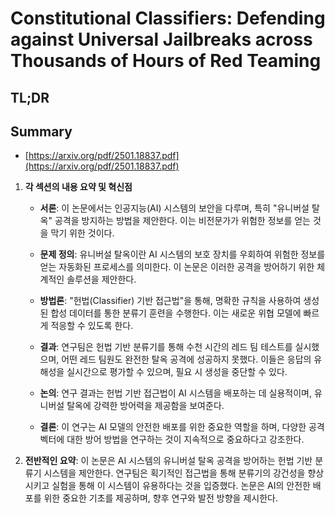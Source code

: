# Constitutional Classifiers: Defending against Universal Jailbreaks across Thousands of Hours of Red Teaming
## TL;DR
## Summary
- [https://arxiv.org/pdf/2501.18837.pdf](https://arxiv.org/pdf/2501.18837.pdf)

1. **각 섹션의 내용 요약 및 혁신점**
   - **서론**: 이 논문에서는 인공지능(AI) 시스템의 보안을 다루며, 특히 "유니버설 탈옥" 공격을 방지하는 방법을 제안한다. 이는 비전문가가 위험한 정보를 얻는 것을 막기 위한 것이다.
   
   - **문제 정의**: 유니버설 탈옥이란 AI 시스템의 보호 장치를 우회하여 위험한 정보를 얻는 자동화된 프로세스를 의미한다. 이 논문은 이러한 공격을 방어하기 위한 체계적인 솔루션을 제안한다.

   - **방법론**: "헌법(Classifier) 기반 접근법"을 통해, 명확한 규칙을 사용하여 생성된 합성 데이터를 통한 분류기 훈련을 수행한다. 이는 새로운 위협 모델에 빠르게 적응할 수 있도록 한다.

   - **결과**: 연구팀은 헌법 기반 분류기를 통해 수천 시간의 레드 팀 테스트를 실시했으며, 어떤 레드 팀원도 완전한 탈옥 공격에 성공하지 못했다. 이들은 응답의 유해성을 실시간으로 평가할 수 있으며, 필요 시 생성을 중단할 수 있다.

   - **논의**: 연구 결과는 헌법 기반 접근법이 AI 시스템을 배포하는 데 실용적이며, 유니버설 탈옥에 강력한 방어력을 제공함을 보여준다.

   - **결론**: 이 연구는 AI 모델의 안전한 배포를 위한 중요한 역할을 하며, 다양한 공격 벡터에 대한 방어 방법을 연구하는 것이 지속적으로 중요하다고 강조한다.

2. **전반적인 요약**:
   이 논문은 AI 시스템의 유니버설 탈옥 공격을 방어하는 헌법 기반 분류기 시스템을 제안한다. 연구팀은 획기적인 접근법을 통해 분류기의 강건성을 향상시키고 실험을 통해 이 시스템이 유용하다는 것을 입증했다. 논문은 AI의 안전한 배포를 위한 중요한 기초를 제공하며, 향후 연구와 발전 방향을 제시한다.